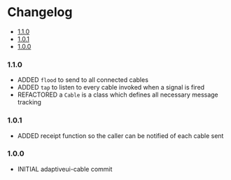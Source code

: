 <!-- START doctoc generated TOC please keep comment here to allow auto update -->
<!-- DON'T EDIT THIS SECTION, INSTEAD RE-RUN doctoc TO UPDATE -->
# Changelog

- [1.1.0](#110)
- [1.0.1](#101)
- [1.0.0](#100)

<!-- END doctoc generated TOC please keep comment here to allow auto update -->

### 1.1.0

* ADDED `flood` to send to all connected cables
* ADDED `tap` to listen to every cable invoked when a signal is fired
* REFACTORED a `Cable` is a class which defines all necessary message tracking

### 1.0.1

* ADDED receipt function so the caller can be notified of each cable sent

### 1.0.0

* INITIAL adaptiveui-cable commit
